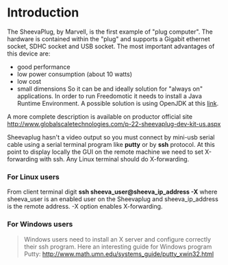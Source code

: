 # Introduction #

The SheevaPlug, by Marvell, is the first example of "plug computer".
The hardware is contained within the "plug" and supports a Gigabit ethernet socket, SDHC socket and USB socket.
The most important advantages of this device are:
  * good performance
  * low power consumption (about 10 watts)
  * low cost
  * small dimensions
So it can be and ideally solution for "always on" applications.
In order to run Freedomotic it needs to install a Java Runtime Environment. A possible solution is using OpenJDK at this [link](http://openjdk.java.net/).

A more complete description is available on productor official site  http://www.globalscaletechnologies.com/p-22-sheevaplug-dev-kit-us.aspx


Sheevaplug hasn't a video output so you must connect by mini-usb serial cable using a serial terminal program like **putty** or by **ssh** protocol.
At this point to display locally the GUI on the remote machine we need to set X-forwarding with ssh.
Any Linux terminal should do X-forwarding.

### For Linux users ###
From client terminal digit **ssh sheeva\_user@sheeva\_ip\_address -X** where sheeva\_user is an enabled user on the Sheevaplug and sheeva\_ip\_address is the remote address.
-X option enables X-forwarding.

### For Windows users ###
> Windows users need to install an X server and configure correctly their ssh program.
Here an interesting guide for Windows program Putty: http://www.math.umn.edu/systems_guide/putty_xwin32.html

